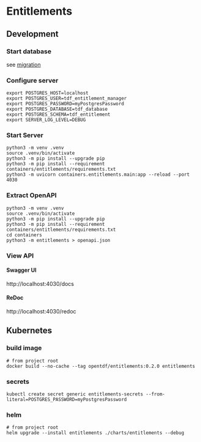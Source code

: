 # Entitlements

## Development

### Start database

see [migration](../migration/README.md)

### Configure server
```shell
export POSTGRES_HOST=localhost
export POSTGRES_USER=tdf_entitlement_manager
export POSTGRES_PASSWORD=myPostgresPassword
export POSTGRES_DATABASE=tdf_database
export POSTGRES_SCHEMA=tdf_entitlement
export SERVER_LOG_LEVEL=DEBUG
```

### Start Server
```shell
python3 -m venv .venv
source .venv/bin/activate
python3 -m pip install --upgrade pip
python3 -m pip install --requirement containers/entitlements/requirements.txt
python3 -m uvicorn containers.entitlements.main:app --reload --port 4030
```

### Extract OpenAPI
```shell
python3 -m venv .venv
source .venv/bin/activate
python3 -m pip install --upgrade pip
python3 -m pip install --requirement containers/entitlements/requirements.txt
cd containers
python3 -m entitlements > openapi.json
```

### View API

#### Swagger UI
http://localhost:4030/docs

#### ReDoc
http://localhost:4030/redoc

## Kubernetes

### build image
```shell
# from project root
docker build --no-cache --tag opentdf/entitlements:0.2.0 entitlements
```

### secrets
```shell
kubectl create secret generic entitlements-secrets --from-literal=POSTGRES_PASSWORD=myPostgresPassword
```

### helm
```shell
# from project root
helm upgrade --install entitlements ./charts/entitlements --debug
```
